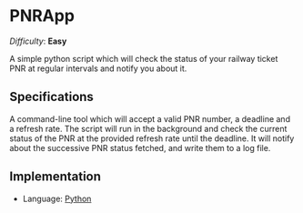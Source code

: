 PNRApp
======

_Difficulty_: __Easy__

A simple python script which will check the status of your railway ticket PNR at regular intervals and notify you about it.

## Specifications ##

A command-line tool which will accept a valid PNR number, a deadline and a refresh rate. The script will run in the background and check the current status of the PNR at the provided refresh rate until the deadline. It will notify about the successive PNR status fetched, and write them to a log file.

## Implementation ##

* Language: [Python](http://python.org)